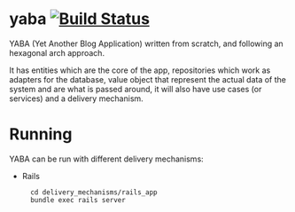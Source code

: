 yaba  [![Build Status](https://travis-ci.org/zamith/yaba.png)](https://travis-ci.org/zamith/yaba)
================

YABA (Yet Another Blog Application) written from scratch, and following an
hexagonal arch approach.

It has entities which are the core of the app, repositories which work as
adapters for the database, value object that represent the actual data of the
system and are what is passed around, it will also have use cases (or services)
and a delivery mechanism.

Running
=======

YABA can be run with different delivery mechanisms:

* Rails

        cd delivery_mechanisms/rails_app
        bundle exec rails server
